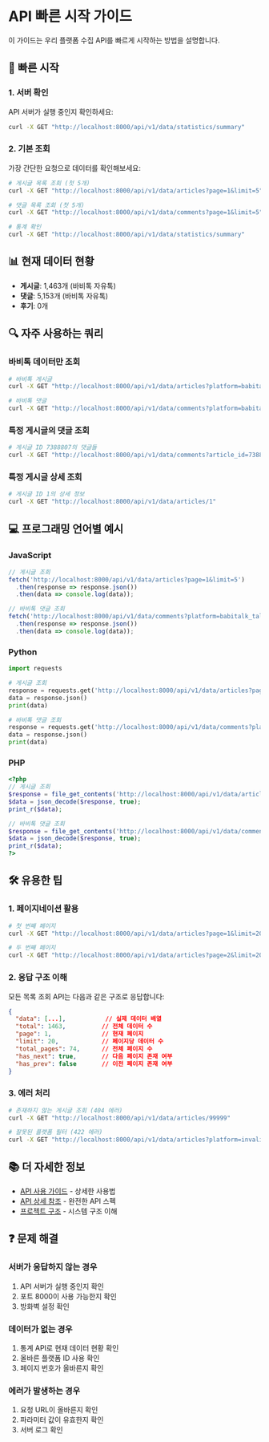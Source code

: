 # API 빠른 시작 가이드

이 가이드는 우리 플랫폼 수집 API를 빠르게 시작하는 방법을 설명합니다.

## 🚀 빠른 시작

### 1. 서버 확인
API 서버가 실행 중인지 확인하세요:
```bash
curl -X GET "http://localhost:8000/api/v1/data/statistics/summary"
```

### 2. 기본 조회
가장 간단한 요청으로 데이터를 확인해보세요:

```bash
# 게시글 목록 조회 (첫 5개)
curl -X GET "http://localhost:8000/api/v1/data/articles?page=1&limit=5"

# 댓글 목록 조회 (첫 5개)
curl -X GET "http://localhost:8000/api/v1/data/comments?page=1&limit=5"

# 통계 확인
curl -X GET "http://localhost:8000/api/v1/data/statistics/summary"
```

## 📊 현재 데이터 현황

- **게시글**: 1,463개 (바비톡 자유톡)
- **댓글**: 5,153개 (바비톡 자유톡)
- **후기**: 0개

## 🔍 자주 사용하는 쿼리

### 바비톡 데이터만 조회
```bash
# 바비톡 게시글
curl -X GET "http://localhost:8000/api/v1/data/articles?platform=babitalk_talk&page=1&limit=10"

# 바비톡 댓글
curl -X GET "http://localhost:8000/api/v1/data/comments?platform=babitalk_talk&page=1&limit=10"
```

### 특정 게시글의 댓글 조회
```bash
# 게시글 ID 7388807의 댓글들
curl -X GET "http://localhost:8000/api/v1/data/comments?article_id=7388807&page=1&limit=20"
```

### 특정 게시글 상세 조회
```bash
# 게시글 ID 1의 상세 정보
curl -X GET "http://localhost:8000/api/v1/data/articles/1"
```

## 💻 프로그래밍 언어별 예시

### JavaScript
```javascript
// 게시글 조회
fetch('http://localhost:8000/api/v1/data/articles?page=1&limit=5')
  .then(response => response.json())
  .then(data => console.log(data));

// 바비톡 댓글 조회
fetch('http://localhost:8000/api/v1/data/comments?platform=babitalk_talk&page=1&limit=10')
  .then(response => response.json())
  .then(data => console.log(data));
```

### Python
```python
import requests

# 게시글 조회
response = requests.get('http://localhost:8000/api/v1/data/articles?page=1&limit=5')
data = response.json()
print(data)

# 바비톡 댓글 조회
response = requests.get('http://localhost:8000/api/v1/data/comments?platform=babitalk_talk&page=1&limit=10')
data = response.json()
print(data)
```

### PHP
```php
<?php
// 게시글 조회
$response = file_get_contents('http://localhost:8000/api/v1/data/articles?page=1&limit=5');
$data = json_decode($response, true);
print_r($data);

// 바비톡 댓글 조회
$response = file_get_contents('http://localhost:8000/api/v1/data/comments?platform=babitalk_talk&page=1&limit=10');
$data = json_decode($response, true);
print_r($data);
?>
```

## 🛠️ 유용한 팁

### 1. 페이지네이션 활용
```bash
# 첫 번째 페이지
curl -X GET "http://localhost:8000/api/v1/data/articles?page=1&limit=20"

# 두 번째 페이지
curl -X GET "http://localhost:8000/api/v1/data/articles?page=2&limit=20"
```

### 2. 응답 구조 이해
모든 목록 조회 API는 다음과 같은 구조로 응답합니다:
```json
{
  "data": [...],           // 실제 데이터 배열
  "total": 1463,          // 전체 데이터 수
  "page": 1,              // 현재 페이지
  "limit": 20,            // 페이지당 데이터 수
  "total_pages": 74,      // 전체 페이지 수
  "has_next": true,       // 다음 페이지 존재 여부
  "has_prev": false       // 이전 페이지 존재 여부
}
```

### 3. 에러 처리
```bash
# 존재하지 않는 게시글 조회 (404 에러)
curl -X GET "http://localhost:8000/api/v1/data/articles/99999"

# 잘못된 플랫폼 필터 (422 에러)
curl -X GET "http://localhost:8000/api/v1/data/articles?platform=invalid_platform"
```

## 📚 더 자세한 정보

- [API 사용 가이드](./API_USAGE_GUIDE.md) - 상세한 사용법
- [API 상세 참조](./API_REFERENCE_DETAILED.md) - 완전한 API 스펙
- [프로젝트 구조](./PROJECT_STRUCTURE.md) - 시스템 구조 이해

## ❓ 문제 해결

### 서버가 응답하지 않는 경우
1. API 서버가 실행 중인지 확인
2. 포트 8000이 사용 가능한지 확인
3. 방화벽 설정 확인

### 데이터가 없는 경우
1. 통계 API로 현재 데이터 현황 확인
2. 올바른 플랫폼 ID 사용 확인
3. 페이지 번호가 올바른지 확인

### 에러가 발생하는 경우
1. 요청 URL이 올바른지 확인
2. 파라미터 값이 유효한지 확인
3. 서버 로그 확인
